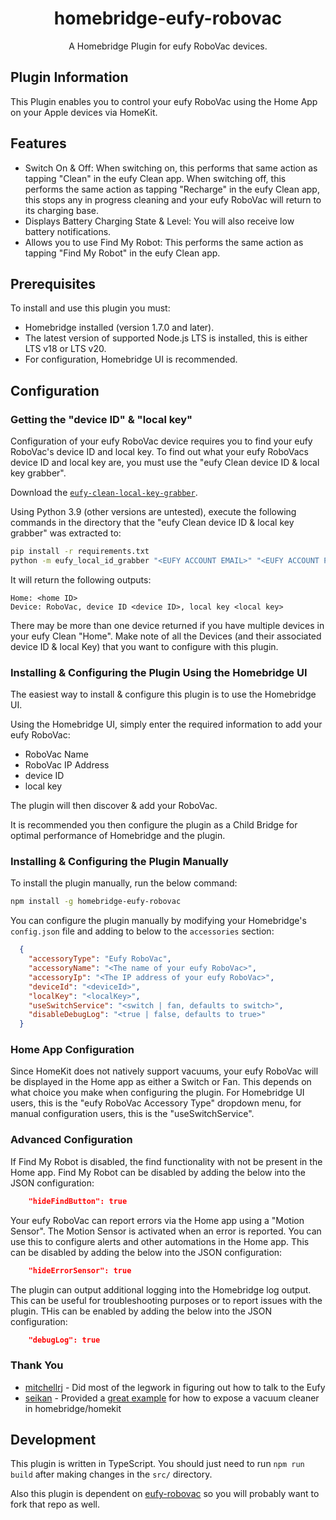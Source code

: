<span align="center">

# homebridge-eufy-robovac
A Homebridge Plugin for eufy RoboVac devices.

</span>

## Plugin Information
This Plugin enables you to control your eufy RoboVac using the Home App on your Apple devices via HomeKit.

## Features
* Switch On & Off: When switching on, this performs that same action as tapping "Clean" in the eufy Clean app. When switching off, this performs the same action as tapping "Recharge" in the eufy Clean app, this stops any in progress cleaning and your eufy RoboVac will return to its charging base.
* Displays Battery Charging State & Level: You will also receive low battery notifications.
* Allows you to use Find My Robot: This performs the same action as tapping "Find My Robot" in the eufy Clean app.

## Prerequisites
To install and use this plugin you must:
* Homebridge installed (version 1.7.0 and later).
* The latest version of supported Node.js LTS is installed, this is either LTS v18 or LTS v20.
* For configuration, Homebridge UI is recommended.


## Configuration

### Getting the "device ID" & "local key"

Configuration of your eufy RoboVac device requires you to find your eufy RoboVac's device ID and local key. To find out what your eufy RoboVacs device ID and local key are, you must use the "eufy Clean device ID & local key grabber".

Download the [`eufy-clean-local-key-grabber`](https://github.com/Rjevski/eufy-clean-local-key-grabber/tree/master).

Using Python 3.9 (other versions are untested), execute the following commands in the directory that the "eufy Clean device ID & local key grabber" was extracted to:

```bash
pip install -r requirements.txt
python -m eufy_local_id_grabber "<EUFY ACCOUNT EMAIL>" "<EUFY ACCOUNT PASSWORD>"
```

It will return the following outputs:

```
Home: <home ID>
Device: RoboVac, device ID <device ID>, local key <local key>
```

There may be more than one device returned if you have multiple devices in your eufy Clean "Home". Make note of all the Devices (and their associated device ID & local Key) that you want to configure with this plugin.

### Installing & Configuring the Plugin Using the Homebridge UI

The easiest way to install & configure this plugin is to use the Homebridge UI.

Using the Homebridge UI, simply enter the required information to add your eufy RoboVac:
* RoboVac Name
* RoboVac IP Address
* device ID
* local key

The plugin will then discover & add your RoboVac.

It is recommended you then configure the plugin as a Child Bridge for optimal performance of Homebridge and the plugin.

### Installing & Configuring the Plugin Manually

To install the plugin manually, run the below command:
```bash
npm install -g homebridge-eufy-robovac
```

You can configure the plugin manually by modifying your Homebridge's `config.json` file and adding to below to the `accessories` section:
  ```json
    {
      "accessoryType": "Eufy RoboVac",
      "accessoryName": "<The name of your eufy RoboVac>",
      "accessoryIp": "<The IP address of your eufy RoboVac>",
      "deviceId": "<deviceId>",
      "localKey": "<localKey>",
      "useSwitchService": "<switch | fan, defaults to switch>",
      "disableDebugLog": "<true | false, defaults to true>"
    }
  ``` 

### Home App Configuration

Since HomeKit does not natively support vacuums, your eufy RoboVac will be displayed in the Home app as either a Switch or Fan. This depends on what choice you make when configuring the plugin. For Homebridge UI users, this is the "eufy RoboVac Accessory Type" dropdown menu, for manual configuration users, this is the "useSwitchService".


### Advanced Configuration

If Find My Robot is disabled, the find functionality with not be present in the Home app. Find My Robot can be disabled by adding the below into the JSON configuration:
  ```json
      "hideFindButton": true
  ``` 

Your eufy RoboVac can report errors via the Home app using a "Motion Sensor". The Motion Sensor is activated when an error is reported. You can use this to configure alerts and other automations in the Home app. This can be disabled by adding the below into the JSON configuration:
  ```json
      "hideErrorSensor": true
  ``` 

The plugin can output additional logging into the Homebridge log output. This can be useful for troubleshooting purposes or to report issues with the plugin. THis can be enabled by adding the below into the JSON configuration:
  ```json
      "debugLog": true
  ``` 

### Thank You

* [mitchellrj](https://github.com/mitchellrj) - Did most of the legwork in figuring out how to talk to the Eufy
* [seikan](https://github.com/seikan) - Provided a [great example](https://github.com/seikan/homebridge-xiaomi-mi-robot-vacuum) for how to expose a vacuum cleaner in homebridge/homekit


## Development

This plugin is written in TypeScript. You should just need to run `npm run build` after making changes in the `src/` directory.

Also this plugin is dependent on [eufy-robovac](https://github.com/joshstrange/eufy-robovac/) so you will probably want to fork that repo as well.

